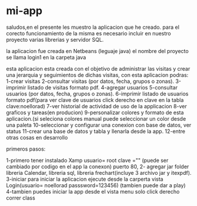 # mi-app
saludos,en el presente les muestro la aplicacion que he creado. 
para el corecto funcionamiento de la misma es necesario incluir en 
nuestro proyecto varias librerias y servidor SQL.

la aplicacion fue creada en Netbeans (leguaje java) el nombre del proyecto se llama login1 en la carpeta java

esta aplicacion esta creada con el objetivo de administrar las visitas y crear una jerarquia y seguimientos de dichas visitas,
con esta aplicacion podras:
1-crear visitas
2-consultar visitas (por datos, fecha, grupos o zonas).
3-imprimir listado de visitas formato pdf.
4-agregar usuarios
5-consultar usuarios (por datos, fecha, grupos o zonas).
6-imprimir listado de usuarios formato pdf(para ver clave de usuarios click derecho en clave en la tabla clave:noellorad)
7-ver historial de actividad de uso de la applicacion
8-ver graficos y tareas(en producion)
9-personalizar colores y formato de esta aplicacion.(si seleciona colores manual puede seleccionar un color desde una paleta
10-seleccionar y configurar una conexion con base de datos, ver status
11-crear una base de datos y tabla y llenarla desde la app.
12-entre otras cosas en desarrollo


primeros pasos:

1-primero tener instalado Xamp usuario= root clave ="" (puede ser cambiado por codigo en el app la conexon) puerto 80,
2- agregar jar folder libreria Calendar, libreria sql, libreria frechart(incluye 3 archivo jar y itexpdf).
3-iniciar para iniciar la aplicacion ejecute desde la carperta vista Login(usuario= noellorad passsword=123456) (tambien puede dar a play)
4-tambien puedes iniciar la app desde el vista menu solo click derecho correr class
